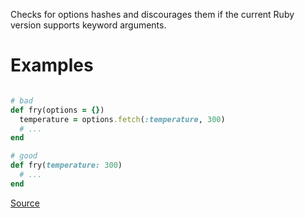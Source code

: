 
Checks for options hashes and discourages them if the
current Ruby version supports keyword arguments.

# Examples

```ruby

# bad
def fry(options = {})
  temperature = options.fetch(:temperature, 300)
  # ...
end

# good
def fry(temperature: 300)
  # ...
end
```

[Source](http://www.rubydoc.info/gems/rubocop/RuboCop/Cop/Style/OptionHash)